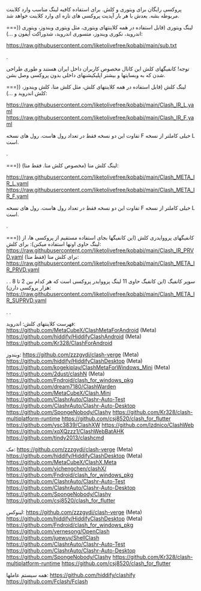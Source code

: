 پروکسی رایگان برای ویتوری و کلش.
برای استفاده کافیه لینگ مناسب وارد کلاینت مربوطه بشه. بعدش با هر بار آپدیت پروکسی های تازه ای وارد کلاینت خواهد شد.

===)) لینگ ویتوری (قابل استفاده در همه کلاینتهای ویتوری، مثل ویتوری ویندوز، ویتوری اندروید، نکوری ویندوز، متسوری اندروید، شدوراکت آیفون و ...):

https://raw.githubusercontent.com/liketolivefree/kobabi/main/sub.txt

.

توجه! کانفیگهای کلش این کانال مخصوص کاربران داخل ایران هستند و طوری طراحی شدن که به وبسایتها و بیشتر اپلیکیشنهای داخلی بدون پروکسی وصل بشن.

===)) لینگ کلش (قابل استفاده در همه کلاینتهای کلش، مثل کلش متا، کلش ویندوز، کلش اندروید و ...):

https://raw.githubusercontent.com/liketolivefree/kobabi/main/Clash_IR_L.yaml
https://raw.githubusercontent.com/liketolivefree/kobabi/main/Clash_IR_F.yaml

تفاوت این دو نسخه فقط در تعداد رول هاست. رول های نسخه F خیلی کاملتر از نسخه L است.

.


===)) لینگ کلش متا (مخصوص کلش متا. فقط متا):

https://raw.githubusercontent.com/liketolivefree/kobabi/main/Clash_META_IR_L.yaml
https://raw.githubusercontent.com/liketolivefree/kobabi/main/Clash_META_IR_F.yaml

تفاوت این دو نسخه فقط در تعداد رول هاست. رول های نسخه F خیلی کاملتر از نسخه L است.


.


===)) کانفیگهای پرووایدری کلش (این کانفیگها بجای استفاده مستقیم از پروکسی ها، از لینگ حاوی اونها استفاده میکنن):
برای کلش:
https://raw.githubusercontent.com/liketolivefree/kobabi/main/Clash_IR_PRVD.yaml
برای کلش متا (فقط متا):
https://raw.githubusercontent.com/liketolivefree/kobabi/main/Clash_META_IR_PRVD.yaml


.
.
سوپر کانفیگ (این کانفیگ حاوی 11 لینگ پرووایدر پروکسی است که هر کدام بین 2 تا 8 هزار پروکسی دارن):
https://raw.githubusercontent.com/liketolivefree/kobabi/main/Clash_META_IR_SUPRVD.yaml

.
.

فهرست کلاینتهای کلش:
اندروید:
https://github.com/MetaCubeX/ClashMetaForAndroid (Meta)
https://github.com/hiddify/HiddifyClashAndroid (Meta)
https://github.com/Kr328/ClashForAndroid

ویندوز:
https://github.com/zzzgydi/clash-verge (Meta)
https://github.com/hiddify/HiddifyClashDesktop (Meta)
https://github.com/kogekiplay/ClashMetaForWindows_Mini (Meta)
https://github.com/2dust/clashN (Meta)
https://github.com/Fndroid/clash_for_windows_pkg
https://github.com/dream7180/ClashWarden
https://github.com/MetaCubeX/Clash.Mini
https://github.com/ClashrAuto/Clashr-Auto-Test
https://github.com/ClashrAuto/Clashr-Auto-Desktop
https://github.com/SpongeNobody/Clashy
https://github.com/Kr328/clash-multiplatform-runtime
https://github.com/csj8520/clash_for_flutter
https://github.com/ysc3839/ClashXW
https://github.com/lzdnico/ClashWeb
https://github.com/xqXQzzz1/ClashWebBatAHK
https://github.com/tindy2013/clashcmd

مک:
https://github.com/zzzgydi/clash-verge (Meta)
https://github.com/hiddify/HiddifyClashDesktop (Meta)
https://github.com/MetaCubeX/ClashX.Meta
https://github.com/yichengchen/clashX/
https://github.com/Fndroid/clash_for_windows_pkg
https://github.com/ClashrAuto/Clashr-Auto-Test
https://github.com/ClashrAuto/Clashr-Auto-Desktop
https://github.com/SpongeNobody/Clashy
https://github.com/csj8520/clash_for_flutter

لینوکس:
https://github.com/zzzgydi/clash-verge (Meta)
https://github.com/hiddify/HiddifyClashDesktop (Meta)
https://github.com/Fndroid/clash_for_windows_pkg
https://github.com/vernesong/OpenClash
https://github.com/juewuy/ShellClash
https://github.com/ClashrAuto/Clashr-Auto-Test
https://github.com/ClashrAuto/Clashr-Auto-Desktop
https://github.com/SpongeNobody/Clashy
https://github.com/Kr328/clash-multiplatform-runtime
https://github.com/csj8520/clash_for_flutter

همه سیستم عاملها:
https://github.com/hiddify/clashify
https://github.com/Fclash/Fclash
